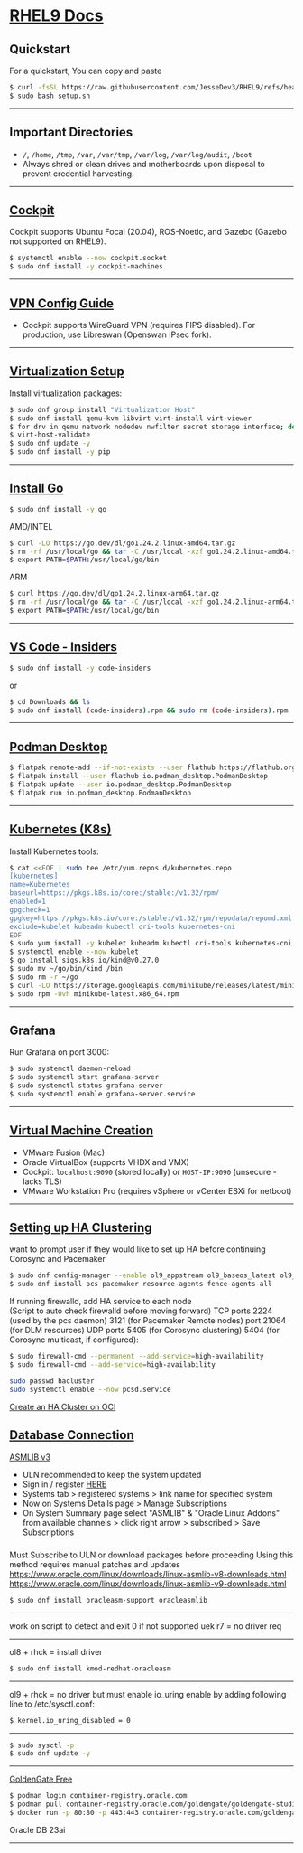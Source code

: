 # [RHEL9 Docs](https://docs.oracle.com/en/operating-systems/oracle-linux/9/)

## Quickstart
For a quickstart, You can copy and paste 
```bash
$ curl -fsSL https://raw.githubusercontent.com/JesseDev3/RHEL9/refs/heads/main/setup.sh -o setup.sh
$ sudo bash setup.sh
```
---

## Important Directories
- `/`, `/home`, `/tmp`, `/var`, `/var/tmp`, `/var/log`, `/var/log/audit`, `/boot`
- Always shred or clean drives and motherboards upon disposal to prevent credential harvesting.

---

## [Cockpit](https://docs.redhat.com/en/documentation/red_hat_enterprise_linux/9/html-single/managing_systems_using_the_rhel_9_web_console/index)
Cockpit supports Ubuntu Focal (20.04), ROS-Noetic, and Gazebo (Gazebo not supported on RHEL9).
```bash
$ systemctl enable --now cockpit.socket
$ sudo dnf install -y cockpit-machines
```

---

## [VPN Config Guide](https://docs.redhat.com/en/documentation/red_hat_enterprise_linux/9/html/configuring_and_managing_networking/configuring-a-vpn-connection_configuring-and-managing-networking)
- Cockpit supports WireGuard VPN (requires FIPS disabled). For production, use Libreswan (Openswan IPsec fork). 

---

## [Virtualization Setup](https://docs.oracle.com/en/operating-systems/oracle-linux/kvm-user/kvm-InstallingVirtualizationPackages.html)
Install virtualization packages:
```bash
$ sudo dnf group install "Virtualization Host"
$ sudo dnf install qemu-kvm libvirt virt-install virt-viewer
$ for drv in qemu network nodedev nwfilter secret storage interface; do systemctl start virt${drv}d{,-ro,-admin}.socket; done
$ virt-host-validate
$ sudo dnf update -y
$ sudo dnf install -y pip
```

---

## [Install Go](https://go.dev/doc/install) 
```bash
$ sudo dnf install -y go
```
AMD/INTEL
```bash
$ curl -LO https://go.dev/dl/go1.24.2.linux-amd64.tar.gz
$ rm -rf /usr/local/go && tar -C /usr/local -xzf go1.24.2.linux-amd64.tar.gz
$ export PATH=$PATH:/usr/local/go/bin
```
ARM
```bash
$ curl https://go.dev/dl/go1.24.2.linux-arm64.tar.gz
$ rm -rf /usr/local/go && tar -C /usr/local -xzf go1.24.2.linux-arm64.tar.gz
$ export PATH=$PATH:/usr/local/go/bin
```

---

## [VS Code - Insiders](https://code.visualstudio.com/insiders/)
```bash
$ sudo dnf install -y code-insiders
```
or
```bash
$ cd Downloads && ls
$ sudo dnf install (code-insiders).rpm && sudo rm (code-insiders).rpm
```

---

## [Podman Desktop](https://podman-desktop.io/docs/installation)
```bash
$ flatpak remote-add --if-not-exists --user flathub https://flathub.org/repo/flathub.flatpakrepo
$ flatpak install --user flathub io.podman_desktop.PodmanDesktop
$ flatpak update --user io.podman_desktop.PodmanDesktop
$ flatpak run io.podman_desktop.PodmanDesktop
```

---

## [Kubernetes (K8s)](https://kubernetes.io/docs/tasks/tools/)
Install Kubernetes tools:
```bash
$ cat <<EOF | sudo tee /etc/yum.repos.d/kubernetes.repo
[kubernetes]
name=Kubernetes
baseurl=https://pkgs.k8s.io/core:/stable:/v1.32/rpm/
enabled=1
gpgcheck=1
gpgkey=https://pkgs.k8s.io/core:/stable:/v1.32/rpm/repodata/repomd.xml.key
exclude=kubelet kubeadm kubectl cri-tools kubernetes-cni
EOF
$ sudo yum install -y kubelet kubeadm kubectl cri-tools kubernetes-cni --disableexcludes=kubernetes
$ systemctl enable --now kubelet
$ go install sigs.k8s.io/kind@v0.27.0
$ sudo mv ~/go/bin/kind /bin
$ sudo rm -r ~/go
$ curl -LO https://storage.googleapis.com/minikube/releases/latest/minikube-latest.x86_64.rpm
$ sudo rpm -Uvh minikube-latest.x86_64.rpm
```

---

## Grafana
Run Grafana on port 3000:
```bash
$ sudo systemctl daemon-reload
$ sudo systemctl start grafana-server
$ sudo systemctl status grafana-server
$ sudo systemctl enable grafana-server.service
```
---

## [Virtual Machine Creation](https://docs.oracle.com/en/operating-systems/oracle-linux/cockpit/cockpit-kvm.html)
- VMware Fusion (Mac)
- Oracle VirtualBox (supports VHDX and VMX)
- Cockpit: `localhost:9090` (stored locally) or `HOST-IP:9090` (unsecure - lacks TLS)
- VMware Workstation Pro (requires vSphere or vCenter ESXi for netboot)

---

## [Setting up HA Clustering](https://docs.oracle.com/en/operating-systems/oracle-linux/9/availability/index.html) 
want to prompt user if they would like to set up HA before continuing \
Corosync and Pacemaker
```bash
$ sudo dnf config-manager --enable ol9_appstream ol9_baseos_latest ol9_addons
$ sudo dnf install pcs pacemaker resource-agents fence-agents-all
```
If running firewalld, add HA service to each node \
(Script to auto check firewalld before moving forward)
TCP ports
2224 (used by the pcs daemon) 
3121 (for Pacemaker Remote nodes)
port 21064 (for DLM resources)
UDP ports 
5405 (for Corosync clustering)
5404 (for Corosync multicast, if configured): 
```bash
$ sudo firewall-cmd --permanent --add-service=high-availability
$ sudo firewall-cmd --add-service=high-availability
```
```bash
sudo passwd hacluster
sudo systemctl enable --now pcsd.service
```
[Create an HA Cluster on OCI](https://docs.oracle.com/en-us/iaas/oracle-linux/ha-clustering/ha-clustering-overview.htm)


## [Database Connection]()
[ASMLIB v3](https://docs.oracle.com/en/operating-systems/oracle-linux/asmlib/asmlib-Preface.html#preface) 
- ULN recommended to keep the system updated 
- Sign in / register [HERE](https://linux.oracle.com)
- Systems tab > registered systems > link name for specified system
- Now on Systems Details page > Manage Subscriptions
- On System Summary page select "ASMLIB" & "Oracle Linux Addons" from available channels > click right arrow > subscribed > Save Subscriptions  
#####
Must Subscribe to ULN or download packages before proceeding
Using this method requires manual patches and updates \
https://www.oracle.com/linux/downloads/linux-asmlib-v8-downloads.html \
https://www.oracle.com/linux/downloads/linux-asmlib-v9-downloads.html 

```bash
$ sudo dnf install oracleasm-support oracleasmlib
```
---
work on script to detect and exit 0 if not supported
uek r7 = no driver req 

---
ol8 + rhck = install driver
```bash
$ sudo dnf install kmod-redhat-oracleasm
```
---
ol9 + rhck = no driver but must enable io_uring
enable by adding following line to /etc/sysctl.conf:
```bash
$ kernel.io_uring_disabled = 0
```
---
```bash
$ sudo sysctl -p
$ sudo dnf update -y
```

---


[GoldenGate Free](https://docs.oracle.com/en/middleware/goldengate/studio-free/23/uggsf/get-started.html#GUID-42B5358A-A84E-45D2-90CC-D55A474B3678)
```bash
$ podman login container-registry.oracle.com
$ podman pull container-registry.oracle.com/goldengate/goldengate-studio-free:latest
$ docker run -p 80:80 -p 443:443 container-registry.oracle.com/goldengate/goldengate-studio-free:latest

```
Oracle DB 23ai

---

